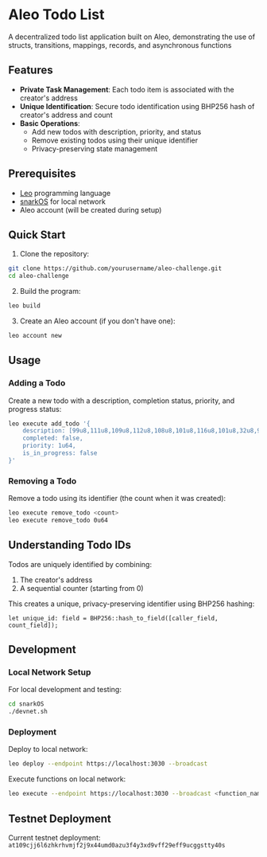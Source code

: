 # Aleo Todo List

A decentralized todo list application built on Aleo, demonstrating the use of structs, transitions, mappings, records, and asynchronous functions

## Features

- **Private Task Management**: Each todo item is associated with the creator's address
- **Unique Identification**: Secure todo identification using BHP256 hash of creator's address and count
- **Basic Operations**:
  - Add new todos with description, priority, and status
  - Remove existing todos using their unique identifier
  - Privacy-preserving state management

## Prerequisites

- [Leo](https://developer.aleo.org/leo/installation) programming language
- [snarkOS](https://developer.aleo.org/testnet/getting_started/installation) for local network
- Aleo account (will be created during setup)

## Quick Start

1. Clone the repository:

```bash
git clone https://github.com/yourusername/aleo-challenge.git
cd aleo-challenge
```

2. Build the program:

```bash
leo build
```

3. Create an Aleo account (if you don't have one):

```bash
leo account new
```

## Usage

### Adding a Todo

Create a new todo with a description, completion status, priority, and progress status:

```bash
leo execute add_todo '{
    description: [99u8,111u8,109u8,112u8,108u8,101u8,116u8,101u8,32u8,97u8,108u8,101u8,111u8,32u8,99u8,104u8,97u8,108u8,108u8,101u8,110u8,103u8,101u8,0u8,0u8,0u8,0u8,0u8,0u8,0u8,0u8,0u8],
    completed: false,
    priority: 1u64,
    is_in_progress: false
}'
```

### Removing a Todo

Remove a todo using its identifier (the count when it was created):

```bash
leo execute remove_todo <count>
leo execute remove_todo 0u64
```

## Understanding Todo IDs

Todos are uniquely identified by combining:

1. The creator's address
2. A sequential counter (starting from 0)

This creates a unique, privacy-preserving identifier using BHP256 hashing:

```leo
let unique_id: field = BHP256::hash_to_field([caller_field, count_field]);
```

## Development

### Local Network Setup

For local development and testing:

```bash
cd snarkOS
./devnet.sh
```

### Deployment

Deploy to local network:

```bash
leo deploy --endpoint https://localhost:3030 --broadcast
```

Execute functions on local network:

```bash
leo execute --endpoint https://localhost:3030 --broadcast <function_name> <args>
```

## Testnet Deployment

Current testnet deployment: `at109cjj6l6zhkrhvmjf2j9x44umd0azu3f4y3xd9vff29eff9ucggstty40s`
